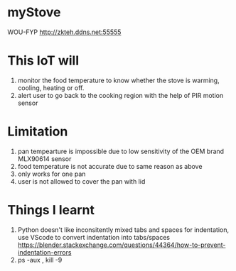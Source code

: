# myStove
WOU-FYP
http://zkteh.ddns.net:55555

# This IoT will 
1. monitor the food temperature to know whether the stove is warming, cooling, heating or off.
2. alert user to go back to the cooking region with the help of PIR motion sensor

# Limitation
1. pan tempearture is impossible due to low sensitivity of the OEM brand MLX90614 sensor 
2. food temperature is not accurate due to same reason as above
3. only works for one pan
4. user is not allowed to cover the pan with lid

# Things I learnt
1. Python doesn't like inconsitently mixed tabs and spaces for indentation, use VScode to convert indentation into tabs/spaces
https://blender.stackexchange.com/questions/44364/how-to-prevent-indentation-errors
2. ps -aux , kill -9 <PID>
